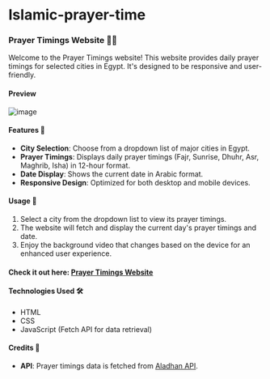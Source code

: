 # Islamic-prayer-time
### Prayer Timings Website 🕌⏰

Welcome to the Prayer Timings website! This website provides daily prayer timings for selected cities in Egypt. It's designed to be responsive and user-friendly.

#### Preview
![image](https://github.com/salemgewiley/Islamic-prayer-time/assets/105030635/cc0e4f73-61ed-400b-849a-1c348cfa03a6)

#### Features 🌟
- **City Selection**: Choose from a dropdown list of major cities in Egypt.
- **Prayer Timings**: Displays daily prayer timings (Fajr, Sunrise, Dhuhr, Asr, Maghrib, Isha) in 12-hour format.
- **Date Display**: Shows the current date in Arabic format.
- **Responsive Design**: Optimized for both desktop and mobile devices.

#### Usage 📅
1. Select a city from the dropdown list to view its prayer timings.
2. The website will fetch and display the current day's prayer timings and date.
3. Enjoy the background video that changes based on the device for an enhanced user experience.

#### Check it out here: [Prayer Timings Website]([https://islamic-prayer-time-sx84.vercel.app/])

#### Technologies Used 🛠️
- HTML
- CSS
- JavaScript (Fetch API for data retrieval)

#### Credits 🙌
- **API**: Prayer timings data is fetched from [Aladhan API](http://api.aladhan.com/v1/timingsByCity).
